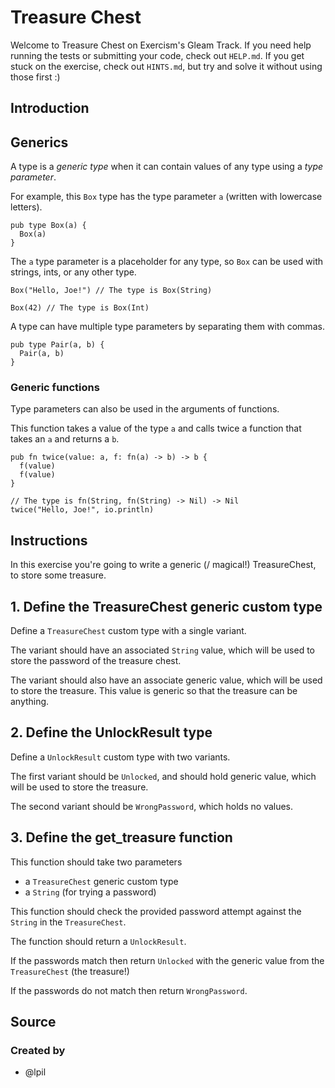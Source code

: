 # Treasure Chest

Welcome to Treasure Chest on Exercism's Gleam Track.
If you need help running the tests or submitting your code, check out `HELP.md`.
If you get stuck on the exercise, check out `HINTS.md`, but try and solve it without using those first :)

## Introduction

## Generics

A type is a _generic type_ when it can contain values of any type using a _type parameter_.

For example, this `Box` type has the type parameter `a` (written with lowercase letters).

```gleam
pub type Box(a) {
  Box(a)
}
```

The `a` type parameter is a placeholder for any type, so `Box` can be used with strings, ints, or any other type.

```gleam
Box("Hello, Joe!") // The type is Box(String)

Box(42) // The type is Box(Int)
```

A type can have multiple type parameters by separating them with commas.

```gleam
pub type Pair(a, b) {
  Pair(a, b)
}
```

### Generic functions

Type parameters can also be used in the arguments of functions.

This function takes a value of the type `a` and calls twice a function that takes an `a` and returns a `b`.

```gleam
pub fn twice(value: a, f: fn(a) -> b) -> b {
  f(value)
  f(value)
}
```

```gleam
// The type is fn(String, fn(String) -> Nil) -> Nil
twice("Hello, Joe!", io.println)
```

## Instructions

In this exercise you're going to write a generic (/ magical!) TreasureChest, to store some treasure.

## 1. Define the TreasureChest generic custom type

Define a `TreasureChest` custom type with a single variant.

The variant should have an associated `String` value, which will be used to store the password of the treasure chest.

The variant should also have an associate generic value, which will be used to store the treasure.
This value is generic so that the treasure can be anything.

## 2. Define the UnlockResult type

Define a `UnlockResult` custom type with two variants.

The first variant should be `Unlocked`, and should hold generic value, which will be used to store the treasure.

The second variant should be `WrongPassword`, which holds no values.

## 3. Define the get_treasure function

This function should take two parameters

- a `TreasureChest` generic custom type
- a `String` (for trying a password)

This function should check the provided password attempt against the `String` in the `TreasureChest`.

The function should return a `UnlockResult`.

If the passwords match then return `Unlocked` with the generic value from the `TreasureChest` (the treasure!)

If the passwords do not match then return `WrongPassword`.

## Source

### Created by

- @lpil
